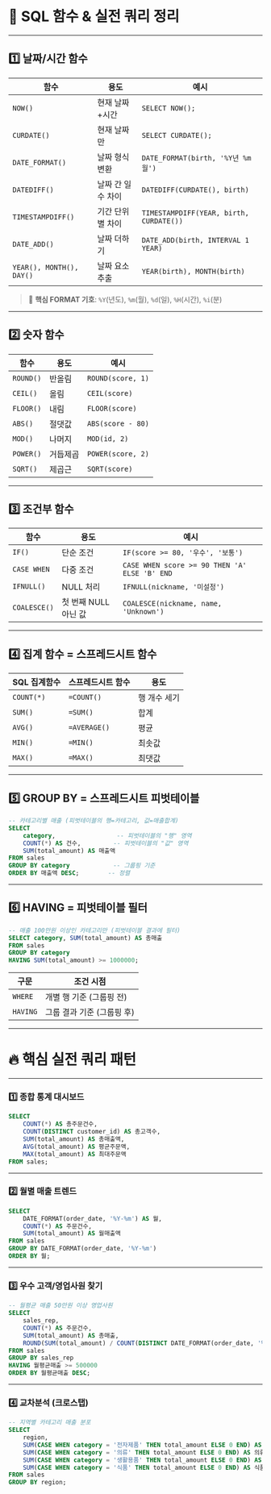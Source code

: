 
# 📘 SQL 함수 & 실전 쿼리 정리

---

## 1️⃣ 날짜/시간 함수

| 함수 | 용도 | 예시 |
|------|------|------|
| `NOW()` | 현재 날짜+시간 | `SELECT NOW();` |
| `CURDATE()` | 현재 날짜만 | `SELECT CURDATE();` |
| `DATE_FORMAT()` | 날짜 형식 변환 | `DATE_FORMAT(birth, '%Y년 %m월')` |
| `DATEDIFF()` | 날짜 간 일수 차이 | `DATEDIFF(CURDATE(), birth)` |
| `TIMESTAMPDIFF()` | 기간 단위별 차이 | `TIMESTAMPDIFF(YEAR, birth, CURDATE())` |
| `DATE_ADD()` | 날짜 더하기 | `DATE_ADD(birth, INTERVAL 1 YEAR)` |
| `YEAR(), MONTH(), DAY()` | 날짜 요소 추출 | `YEAR(birth), MONTH(birth)` |

> 🔹 **핵심 FORMAT 기호**: `%Y`(년도), `%m`(월), `%d`(일), `%H`(시간), `%i`(분)

---

## 2️⃣ 숫자 함수

| 함수 | 용도 | 예시 |
|------|------|------|
| `ROUND()` | 반올림 | `ROUND(score, 1)` |
| `CEIL()` | 올림 | `CEIL(score)` |
| `FLOOR()` | 내림 | `FLOOR(score)` |
| `ABS()` | 절댓값 | `ABS(score - 80)` |
| `MOD()` | 나머지 | `MOD(id, 2)` |
| `POWER()` | 거듭제곱 | `POWER(score, 2)` |
| `SQRT()` | 제곱근 | `SQRT(score)` |

---

## 3️⃣ 조건부 함수

| 함수 | 용도 | 예시 |
|------|------|------|
| `IF()` | 단순 조건 | `IF(score >= 80, '우수', '보통')` |
| `CASE WHEN` | 다중 조건 | `CASE WHEN score >= 90 THEN 'A' ELSE 'B' END` |
| `IFNULL()` | NULL 처리 | `IFNULL(nickname, '미설정')` |
| `COALESCE()` | 첫 번째 NULL 아닌 값 | `COALESCE(nickname, name, 'Unknown')` |

---

## 4️⃣ 집계 함수 = 스프레드시트 함수

| SQL 집계함수 | 스프레드시트 함수 | 용도 |
|--------------|------------------|------|
| `COUNT(*)` | `=COUNT()` | 행 개수 세기 |
| `SUM()`     | `=SUM()`   | 합계 |
| `AVG()`     | `=AVERAGE()` | 평균 |
| `MIN()`     | `=MIN()`   | 최솟값 |
| `MAX()`     | `=MAX()`   | 최댓값 |

---

## 5️⃣ GROUP BY = 스프레드시트 피벗테이블

```sql
-- 카테고리별 매출 (피벗테이블의 행=카테고리, 값=매출합계)
SELECT
    category,                 -- 피벗테이블의 "행" 영역
    COUNT(*) AS 건수,         -- 피벗테이블의 "값" 영역
    SUM(total_amount) AS 매출액
FROM sales
GROUP BY category            -- 그룹핑 기준
ORDER BY 매출액 DESC;        -- 정렬
```

---

## 6️⃣ HAVING = 피벗테이블 필터

```sql
-- 매출 100만원 이상인 카테고리만 (피벗테이블 결과에 필터)
SELECT category, SUM(total_amount) AS 총매출
FROM sales
GROUP BY category
HAVING SUM(total_amount) >= 1000000;
```

| 구문 | 조건 시점 |
|------|-----------|
| `WHERE` | 개별 행 기준 (그룹핑 전) |
| `HAVING` | 그룹 결과 기준 (그룹핑 후) |

---

# 🔥 핵심 실전 쿼리 패턴

---

### 1️⃣ 종합 통계 대시보드

```sql
SELECT
    COUNT(*) AS 총주문건수,
    COUNT(DISTINCT customer_id) AS 총고객수,
    SUM(total_amount) AS 총매출액,
    AVG(total_amount) AS 평균주문액,
    MAX(total_amount) AS 최대주문액
FROM sales;
```

---

### 2️⃣ 월별 매출 트렌드

```sql
SELECT
    DATE_FORMAT(order_date, '%Y-%m') AS 월,
    COUNT(*) AS 주문건수,
    SUM(total_amount) AS 월매출액
FROM sales
GROUP BY DATE_FORMAT(order_date, '%Y-%m')
ORDER BY 월;
```

---

### 3️⃣ 우수 고객/영업사원 찾기

```sql
-- 월평균 매출 50만원 이상 영업사원
SELECT
    sales_rep,
    COUNT(*) AS 주문건수,
    SUM(total_amount) AS 총매출,
    ROUND(SUM(total_amount) / COUNT(DISTINCT DATE_FORMAT(order_date, '%Y-%m')), 0) AS 월평균매출
FROM sales
GROUP BY sales_rep
HAVING 월평균매출 >= 500000
ORDER BY 월평균매출 DESC;
```

---

### 4️⃣ 교차분석 (크로스탭)

```sql
-- 지역별 카테고리 매출 분포
SELECT
    region,
    SUM(CASE WHEN category = '전자제품' THEN total_amount ELSE 0 END) AS 전자제품,
    SUM(CASE WHEN category = '의류' THEN total_amount ELSE 0 END) AS 의류,
    SUM(CASE WHEN category = '생활용품' THEN total_amount ELSE 0 END) AS 생활용품,
    SUM(CASE WHEN category = '식품' THEN total_amount ELSE 0 END) AS 식품
FROM sales
GROUP BY region;
```

